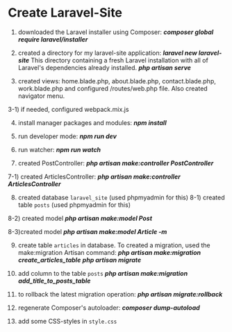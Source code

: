# Create Laravel-Site

1) downloaded the Laravel installer using Composer: 
**_composer global require laravel/installer_**

2) created a directory for my laravel-site application:
**_laravel new laravel-site_**
This directory containing a fresh Laravel installation with all of Laravel's dependencies already installed.
**_php artisan serve_**
3) created  views: home.blade.php, about.blade.php, contact.blade.php, work.blade.php
and configured /routes/web.php file. Also created navigator menu.

3-1) if needed, configured webpack.mix.js

4) install manager packages and modules:
**_npm install_**

5) run developer mode:
**_npm run dev_**

6) run watcher:
**_npm run watch_**

7) created PostController:
**_php artisan make:controller PostController_**

7-1) created ArticlesController:
**_php artisan make:controller ArticlesController_**

8) created database `laravel_site` (used phpmyadmin for this)
8-1) created table `posts` (used phpmyadmin for this)

8-2) created model **_php artisan make:model Post_**

8-3)created model **_php artisan make:model Article -m_**

9) create table `articles` in database. To created a migration, used the make:migration Artisan command:
**_php artisan make:migration create_articles_table_**
**_php artisan migrate_**

10) add column to the table `posts`
**_php artisan make:migration add_title_to_posts_table_**

11) to rollback the latest migration operation:
**_php artisan migrate:rollback_**

12) regenerate Composer's autoloader:
**_composer dump-autoload_**

13) add some CSS-styles in `style.css`
